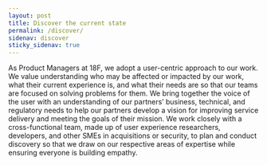 ```yaml
---
layout: post
title: Discover the current state
permalink: /discover/
sidenav: discover
sticky_sidenav: true
---
```


As Product Managers at 18F, we adopt a user-centric approach to our work.  We value understanding who may be affected or impacted by our work, what their current experience is, and what their needs are so that our teams are focused on solving problems for them.  We bring together the voice of the user with an understanding of our partners’ business, technical, and regulatory needs to help our partners develop a vision for improving service delivery and meeting the goals of their mission.  We work closely with a cross-functional team, made up of user experience researchers, developers, and other SMEs in acquisitions or security, to plan and conduct discovery so that we draw on our respective areas of expertise while ensuring everyone is building empathy.
